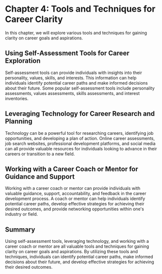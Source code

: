 Chapter 4: Tools and Techniques for Career Clarity
==================================================

In this chapter, we will explore various tools and techniques for gaining clarity on career goals and aspirations.

Using Self-Assessment Tools for Career Exploration
--------------------------------------------------

Self-assessment tools can provide individuals with insights into their personality, values, skills, and interests. This information can help individuals identify potential career paths and make informed decisions about their future. Some popular self-assessment tools include personality assessments, values assessments, skills assessments, and interest inventories.

Leveraging Technology for Career Research and Planning
------------------------------------------------------

Technology can be a powerful tool for researching careers, identifying job opportunities, and developing a plan of action. Online career assessments, job search websites, professional development platforms, and social media can all provide valuable resources for individuals looking to advance in their careers or transition to a new field.

Working with a Career Coach or Mentor for Guidance and Support
--------------------------------------------------------------

Working with a career coach or mentor can provide individuals with valuable guidance, support, accountability, and feedback in the career development process. A coach or mentor can help individuals identify potential career paths, develop effective strategies for achieving their desired outcomes, and provide networking opportunities within one's industry or field.

Summary
-------

Using self-assessment tools, leveraging technology, and working with a career coach or mentor are all valuable tools and techniques for gaining clarity on career goals and aspirations. By utilizing these tools and techniques, individuals can identify potential career paths, make informed decisions about their future, and develop effective strategies for achieving their desired outcomes.
